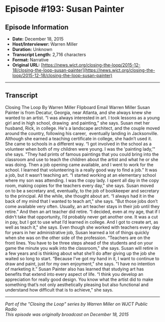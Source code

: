 # Episode #193: Susan Painter



## Episode Information

- **Date:** December 18, 2015
- **Host/Interviewer:** Warren Miller
- **Duration:** Unknown
- **Transcript Length:** 2,716 characters
- **Format:** Narrative
- **Original URL:** [https://news.wjct.org/closing-the-loop/2015-12-18/closing-the-loop-susan-painter](https://news.wjct.org/closing-the-loop/2015-12-18/closing-the-loop-susan-painter)

---

## Transcript

Closing The Loop
By
Warren Miller
Flipboard
Email
Warren Miller
Susan Painter is from Decatur, Georgia, near Atlanta, and she always knew she wanted to an artist.
“I was always interested in art. I took lessons as a young girl and in high school, drawing  and painting,” she says.
Susan met her husband, Rick, in college. He's a landscape architect, and the couple moved around the country, following his career,  eventually landing in Jacksonville.
Although she earned a teaching certificate in college, she hadn’t used it. She came to schools in a different way.
“I got involved in the school as a volunteer when both of my children were young. I was the 'painting lady,’" she says. "They had prints of famous paintings that you could bring into the classroom and use to teach the children about the artist and what he or she was doing. Then a job opening came available, and I went to work for the school. I learned that volunteering is a really good way to find a job.”
It was a job, but it wasn’t teaching art.
“I started working at an elementary school where my son was attending. I was the copy lady. I spent all day in the copy room, making copies for the teachers every day," she says.
Susan moved on to be a secretary and, eventually, to the job of bookkeeper and secretary to the principal. All the while, she thought about art.
“I always had it in the back of my mind that I wanted to teach art," she says. "But those jobs don’t come available very often. Usually, an art teacher stays in their job until they retire.”
And then an art teacher did retire.
“I decided, even at my age, that if I didn’t take that opportunity, I’d probably never get another one. It was a cut in pay, but I got to use what I’d learned in college. And I got to create art, as well as teach it," she says.
Even though she worked with teachers every day for years in her administrative job, Susan learned a lot of things quickly when she was on the other side of the profession.
“Teachers are on the front lines. You have to be three steps ahead of the students and on your game the minute you walk into the classroom," she says.
Susan will retire in a few years and is thinking about what she’ll do after giving up the job she waited so long to start.
“Because I’ve got my hand in it, I want to continue to draw and paint, just for my own enjoyment," she says. "I have no intention of marketing it.”
Susan Painter also has learned that studying art has benefits that extend into every aspect of life.
“I think you develop an appreciation for really good design. You know what the artist did to make something that’s not only aesthetically pleasing but also functional and understand how difficult that is to achieve," she says.

---

*Part of the "Closing the Loop" series by Warren Miller on WJCT Public Radio*  
*This episode was originally broadcast on December 18, 2015*
